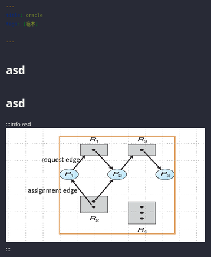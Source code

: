 ```yaml
---
title: oracle
tags: [範本]

---
```


<style>
	/* Variables */
:root {
  /*dracula official spec colors */
  --dracula-background: rgb(40, 42, 54);
  --dracula-current-line: rgb(68, 71, 90);
  --dracula-foreground: rgb(248, 248, 242);
  --dracula-comment: rgb(98, 114, 164);
  --dracula-cyan: rgb(139, 233, 253);
  --dracula-green: rgb(80, 250, 123);
  --dracula-orange: rgb(255, 184, 108);
  --dracula-pink: rgb(255, 121, 198);
  --dracula-purple: rgb(189, 147, 249);
  --dracula-red: rgb(255, 85, 85);
  --dracula-yellow: rgb(241, 250, 140);

  /* dracula custom colors for typora */
  --dracula-foreground-fade: rgba(248, 248, 242, 0.5);
  --dracula-background-dark: rgb(32, 34, 39);

  /* background */
  --background-primary: #282a36;
  --background-primary-alt: #44475a;
  --background-secondary: #282a36;
  --background-secondary-alt: #1a1e24;

  /* text */
  --text-normal: #f8f8f2;
  --text-title-h1: #bd93f9;
  --text-title-h2: #bd93f8;
  --text-title-h3: #bd93f7;
  --text-title-h4: #bd93f6;
  --text-title-h5: #bd93f5;
  --text-title-h6: #bd93f4;
  --text-link: #8be9fd;
  --markup-code: #ffb86c;
  --text-tag: #50fa7b;
  --text-a: #ff79c6;
  --text-a-hover: #ff79c0;
  --text-mark: #f1fa8c;

  /* other */
  --interactive-accent: #f1fa8c;
  --interactive-accent-rgb: #f1fa8c;
  --blockquote-border: #b294bb;

  /* table color */
  --table-border-color: var(--dracula-foreground);
  --table-thead-color: var(--dracula-current-line);
  --table-bg-color: var(--dracula-background);
  --table-bg-darker-color: var(--dracula-background-dark);
}

/* Navigation */
.navbar {
  background: var(--dracula-background);
}

.navbar-default {
  box-shadow: 0 5px 10px 0 rgb(0 0 0 / 15%);
  border-color: var(--dracula-background);
}

.navbar-default .navbar-brand {
  color: var(--text-color1);
}

.navbar-default .navbar-brand:hover {
  color: var(--dracula-purple);
}

.navbar-default .navbar-nav > li > a {
  color: var(--text-color1);
}

.navbar-default .navbar-nav > li > a:hover {
  color: var(--dracula-purple);
}

.ui-toc-dropdown .nav > li > a {
  color: rgb(169, 162, 143);
}

.ui-toc-dropdown .nav > li > a:hover {
  color: rgb(241, 250, 140);
}

.ui-toc-dropdown .nav > .active:focus > a,
.ui-toc-dropdown .nav > .active:hover > a,
.ui-toc-dropdown .nav > .active > a {
  color: rgb(255, 255, 255);
}

.ui-infobar,
.community-button {
  color: white;
}

.community-button:hover {
  background: var(--dracula-purple);
  color: var(--dracula-background);
}

.ui-comment-app .open-comments {
  background: var(--background-primary);
}

.dropdown-menu {
  background: var(--background-primary-alt);
}

.ui-notification .notification-menu-item:hover {
  background: var(--background-secondary);
}

/* Body */
html,
body,
.ui-content {
  font-family: 'Open Sans', 'Clear Sans', 'Helvetica Neue', Helvetica, Arial,
    sans-serif;
  font-size: 15px;
  color: var(--text-normal);
  background: var(--background-primary);
  line-height: 1.6;
}

/* Buttons */
.btn-default {
  border-color: var(--dracula-purple);
  background: var(--dracula-background);
  color: rgb(188, 194, 205);
}

.btn-default.active {
  border-color: var(--dracula-purple);
  background: var(--dracula-purple);
  color: var(--dracula-background);
}

.btn-default.active:hover {
  border-color: var(--dracula-purple);
  background: rgb(145, 116, 191);
}

.btn-default:hover {
  border-color: var(--dracula-purple);
  background: rgb(70, 63, 93);
  color: rgb(255, 255, 255);
}

.btn-primary {
  background: var(--dracula-cyan);
  color: rgb(10, 30, 15);
}

.btn-primary:hover {
  background: rgb(110, 177, 194);
  color: rgb(10, 30, 15);
}

/* Headings */
.markdown-body h1,
.markdown-body h2,
.markdown-body h3,
.markdown-body h4,
.markdown-body h5,
.markdown-body h6 {
  padding-bottom: 0em;
  border-bottom: none;
}

.markdown-body h1 {
  font-weight: 500;
  font-size: 28px;
  font-weight: bold;
  color: var(--text-title-h1);
}

.markdown-body h2 {
  font-weight: 500;
  font-size: 26px;
  font-weight: bold;
  color: var(--text-title-h2);
}

.markdown-body h3 {
  font-weight: 500;
  font-size: 23px;
  font-weight: bold;
  color: var(--text-title-h3);
}

.markdown-body h4 {
  font-weight: 500;
  font-size: 20px;
  font-weight: bold;
  color: var(--text-title-h4);
}

.markdown-body h5 {
  font-weight: 500;
  font-size: 18px;
  font-weight: bold;
  color: var(--text-title-h5);
}

.markdown-body h6 {
  font-weight: 500;
  font-size: 16px;
  font-weight: bold;
  color: var(--text-title-h6);
}

/* list */
.markdown-body ul,
.markdown-body ol {
  padding-left: 30px;
}

/* Hyperlinks */
.markdown-body a {
  color: var(--text-link);
}

.markdown-body a:hover {
  color: var(--text-link);
}

/* Blockquote Area */
.markdown-body blockquote {
  color: var(--interactive-accent) !important;
  font-style: italic;
  border-color: var(--blockquote-border) !important;
}

.markdown-body blockquote p {
  display: inline;
}

/* Tables */
.markdown-body table {
  display: table;
  text-align: left;
}

.markdown-body table thead tr {
  background-color: var(--table-thead-color);
}

.markdown-bodytable tr th {
  font-weight: bold;
  border-left: 1px solid var(--table-border-color);
  border-right: 1px solid var(--table-border-color);
  text-align: left;
  margin: 0;
  padding: 6px 13px;
}

.markdown-body table tbody tr {
  border-top: 1px solid var(--table-border-color);
  margin: 0;
  padding: 0;
}

.markdown-body table tbody tr:nth-child(2n) {
  background-color: var(--table-bg-darker-color);
}

.markdown-body table tbody tr:nth-child(2n + 1) {
  background-color: var(--table-bg-color);
}

.markdown-body table tr td {
  border-left: 1px solid var(--table-border-color);
  border-right: 1px solid var(--table-border-color);
  text-align: left;
  margin: 0;
  padding: 6px 13px;
}

.markdown-body table tr th:first-child,
.markdown-body table tr td:first-child {
  border-left-width: 0px;
}

.markdown-body table tr th:last-child,
.markdown-body table tr td:last-child {
  border-right-width: 0px;
}

/* Codeblock */
.markdown-body code {
  border: 1px solid #525660;
  border-radius: 4px;
  color: var(--markup-code) !important;
  background-color: var(--background-primary-alt);
  bottom: -0.1px;
}

/* Keyboard Buttons */
.markdown-body kbd {
  background: var(--bg-color5);
  color: var(--text-color1);
  font-family: 'Lucida Console';
  border-color: var(--menu-divider-color);
}

.markdown-body pre code {
  padding: 5px;
  line-height: normal;
  display: block;
  background-color: var(--background-primary-alt);
}

.markdown-body pre {
  background-color: var(--background-primary-alt);
  border-radius: 5px;
  padding: 5px;
}

/* Text */
.markdown-body strong {
  color: var(--markup-code);
  font-weight: 700;
}

.markdown-body em {
  color: var(--interactive-accent);
}

/* Images */
.markdown-body img {
  background-color: transparent;
}

/* Mark */
.markdown-body mark {
  border-radius: 4px;
  color: var(--background-primary);
  background-color: var(--text-mark);
  margin: 0px 2px;
  padding: 0px 4px 1px 4px;
}

/* horizontal divider */
.markdown-body hr {
  height: 1px;
  background-color: var(--text-normal);
  border: 0px;
}

/* Details */
.markdown-body details {
  padding: 5px 10px;
  border: 0px solid #37352f;
  border-radius: 1px;
  background-color: rgb(56, 58, 89);
}

.markdown-body summary {
  color: rgb(248, 248, 242);
  font-weight: bold;
  cursor: pointer;
  padding: 4px;
}

/* prism.js dracula */
/*
* Dracula Theme for Prism.JS
*
* @author Gustavo Costa
* e-mail: gusbemacbe@gmail.com
*
* @contributor Jon Leopard
* e-mail: jonlprd@gmail.com
*
* @license MIT 2016-2020
*/

/* Scrollbars */

:root {
  --background: #282a36;
  --comment: #6272a4;
  --foreground: #f8f8f2;
  --selection: #44475a;

  --cyan: #8be9fd;
  --green: #50fa7b;
  --orange: #ffb86c;
  --pink: #ff79c6;
  --purple: #bd93f9;
  --red: #ff5555;
  --yellow: #f1fa8c;

  /* Transparency */

  /** 30% of transparency **/
  --background-30: #282a3633;
  --comment-30: #6272a433;
  --foreground-30: #f8f8f233;
  --selection-30: #44475a33;

  --cyan-30: #8be9fd33;
  --green-30: #50fa7b33;
  --orange-30: #ffb86c33;
  --pink-30: #ff79c633;
  --purple-30: #bd93f933;
  --red-30: #ff555533;
  --yellow-30: #f1fa8c33;

  /** 40% of transparency **/
  --background-40: #282a3666;
  --comment-40: #6272a466;
  --foreground-40: #f8f8f266;
  --selection-40: #44475a66;

  --cyan-40: #8be9fd66;
  --green-40: #50fa7b66;
  --orange-40: #ffb86c66;
  --pink-40: #ff79c666;
  --purple-40: #bd93f966;
  --red-40: #ff555566;
  --yellow-40: #f1fa8c66;
}

pre::-webkit-scrollbar {
  width: 14px;
}

pre::-webkit-scrollbar-track {
  background-color: var(--comment);
  border-radius: 0px;
}

pre::-webkit-scrollbar-thumb {
  background-color: var(--purple);
  border-radius: 0px;
}

/* Selection */

pre[class*='language-']::-moz-selection,
pre[class*='language-'] ::-moz-selection,
code[class*='language-']::-moz-selection,
code[class*='language-'] ::-moz-selection {
  text-shadow: none;
  background-color: var(--selection);
}

pre[class*='language-']::selection,
pre[class*='language-'] ::selection,
code[class*='language-']::selection,
code[class*='language-'] ::selection {
  text-shadow: none;
  background-color: var(--selection);
}

/* Line numbers */

pre.line-numbers {
  position: relative;
  padding-left: 3.8em;
  counter-reset: linenumber;
}

pre.line-numbers > code {
  position: relative;
  white-space: inherit;
}

.line-numbers .line-numbers-rows {
  position: absolute;
  pointer-events: none;
  top: 0;
  font-size: 100%;
  left: -3.8em;
  width: 3em; /* works for line-numbers below 1000 lines */
  letter-spacing: -1px;
  border-right: 1px solid #999;

  -webkit-user-select: none;
  -moz-user-select: none;
  -ms-user-select: none;
  user-select: none;
}

.line-numbers-rows > span {
  pointer-events: none;
  display: block;
  counter-increment: linenumber;
}

.line-numbers-rows > span:before {
  content: counter(linenumber);
  color: #999;
  display: block;
  padding-right: 0.8em;
  text-align: right;
}

/* Toolbar for copying */

div.code-toolbar {
  position: relative;
}

div.code-toolbar > .toolbar {
  position: absolute;
  top: 0.3em;
  right: 0.2em;
  transition: opacity 0.3s ease-in-out;
  opacity: 0;
}

div.code-toolbar:hover > .toolbar {
  opacity: 1;
}

div.code-toolbar > .toolbar .toolbar-item {
  display: inline-block;
  padding-right: 20px;
}

div.code-toolbar > .toolbar a {
  cursor: pointer;
}

div.code-toolbar > .toolbar button {
  background: none;
  border: 0;
  color: inherit;
  font: inherit;
  line-height: normal;
  overflow: visible;
  padding: 0;
  -webkit-user-select: none; /* for button */
  -moz-user-select: none;
  -ms-user-select: none;
}

div.code-toolbar > .toolbar a,
div.code-toolbar > .toolbar button,
div.code-toolbar > .toolbar span {
  color: var(--foreground);
  font-size: 0.8em;
  padding: 0.5em;
  background: var(--comment);
  border-radius: 0.5em;
}

div.code-toolbar > .toolbar a:hover,
div.code-toolbar > .toolbar a:focus,
div.code-toolbar > .toolbar button:hover,
div.code-toolbar > .toolbar button:focus,
div.code-toolbar > .toolbar span:hover,
div.code-toolbar > .toolbar span:focus {
  color: inherit;
  text-decoration: none;
  background-color: var(--green);
}

/* Remove text shadow for printing */

@media print {
  code[class*='language-'],
  pre[class*='language-'] {
    text-shadow: none;
  }
}

code[class*='language-'],
pre[class*='language-'] {
  color: var(--foreground);
  background: var(--background);
  text-shadow: none;
  font-family: PT Mono, Consolas, Monaco, 'Andale Mono', 'Ubuntu Mono',
    monospace;
  text-align: left;
  white-space: pre;
  word-spacing: normal;
  word-break: normal;
  word-wrap: normal;
  line-height: 1.5;

  -moz-tab-size: 4;
  -o-tab-size: 4;
  tab-size: 4;

  -webkit-hyphens: none;
  -moz-hyphens: none;
  -ms-hyphens: none;
  hyphens: none;
}

/* Code blocks */

pre[class*='language-'] {
  background: var(--background);
  border-radius: 0.5em;
  padding: 1em;
  margin: 0.5em 0;
  overflow: auto;
  height: auto;
}

:not(pre) > code[class*='language-'],
pre[class*='language-'] {
  background: var(--background);
}

/* Inline code */
:not(pre) > code[class*='language-'] {
  padding: 4px 7px;
  border-radius: 0.3em;
  white-space: normal;
}

/* Code box limit */

.limit-300 {
  height: 300px !important;
}

.limit-300 {
  height: 400px !important;
}

.limit-500 {
  height: 500px !important;
}

.limit-600 {
  height: 600px !important;
}

.limit-700 {
  height: 700px !important;
}

.limit-800 {
  height: 800px !important;
}

.language-css {
  color: var(--purple);
}

.token {
  color: var(--pink);
}

.language-css .token {
  color: var(--pink);
}

.token.script {
  color: var(--foreground);
}

.token.bold {
  font-weight: bold;
}

.token.italic {
  font-style: italic;
}

.token.atrule,
.token.attr-name,
.token.attr-value {
  color: var(--green);
}

.language-css .token.atrule {
  color: var(--purple);
}

.language-html .token.attr-value,
.language-markup .token.attr-value {
  color: var(--yellow);
}

.token.boolean {
  color: var(--purple);
}

.token.builtin,
.token.class-name {
  color: var(--cyan);
}

.token.comment {
  color: var(--comment);
}

.token.constant {
  color: var(--purple);
}

.language-javascript .token.constant {
  color: var(--orange);
  font-style: italic;
}

.token.entity {
  color: var(--pink);
}

.language-css .token.entity {
  color: var(--green);
}

.language-html .token.entity.named-entity {
  color: var(--purple);
}

.language-html .token.entity:not(.named-entity) {
  color: var(--pink);
}

.language-markup .token.entity.named-entity {
  color: var(--purple);
}

.language-markup .token.entity:not(.named-entity) {
  color: var(--pink);
}

.token.function {
  color: var(--green);
}

.language-css .token.function {
  color: var(--cyan);
}

.token.important,
.token.keyword {
  color: var(--pink);
}

.token.prolog {
  color: var(--foreground);
}

.token.property {
  color: var(--orange);
}

.language-css .token.property {
  color: var(--cyan);
}

.token.punctuation {
  color: var(--pink);
}

.language-css .token.punctuation {
  color: var(--orange);
}

.language-html .token.punctuation,
.language-markup .token.punctuation {
  color: var(--foreground);
}

.token.selector {
  color: var(--pink);
}

.language-css .token.selector {
  color: var(--green);
}

.token.regex {
  color: var(--red);
}

.language-css .token.rule:not(.atrule) {
  color: var(--foreground);
}

.token.string {
  color: var(--yellow);
}

.token.tag {
  color: var(--pink);
}

.token.url {
  color: var(--cyan);
}

.language-css .token.url {
  color: var(--orange);
}

.token.variable {
  color: var(--comment);
}

.token.number {
  color: rgba(189, 147, 249, 1);
}

.token.operator {
  color: rgba(139, 233, 253, 1);
}

.token.char {
  color: rgba(255, 135, 157, 1);
}

.token.symbol {
  color: rgba(255, 184, 108, 1);
}

.token.deleted {
  color: #e2777a;
}

.token.namespace {
  color: #e2777a;
}

/* Line Highlighter */
.highlight-line {
  color: inherit;
  display: inline-block;
  text-decoration: none;

  border-radius: 4px;
  padding: 2px 10px;
}

.highlight-line:empty:before {
  content: ' ';
}

.highlight-line:not(:last-child) {
  min-width: 100%;
}

.highlight-line .highlight-line:not(:last-child) {
  min-width: 0;
}

.highlight-line-isdir {
  color: var(--foreground);
  background-color: var(--selection-30);
}

.highlight-line-active {
  background-color: var(--comment-30);
}

.highlight-line-add {
  background-color: var(--green-30);
}

.highlight-line-remove {
  background-color: var(--red-30);
}
.markdown-body .alert-info {
  display: flex;
  justify-content: space-between;
  max-width: 700px;
  margin: 20px auto;
}

.markdown-body .alert-info .text {
  flex: 1;
  padding: 10px;
  box-sizing: border-box;
}

.markdown-body .alert-info  img{
  flex: 1;
  text-align: center;
}

.markdown-body .alert-info  img {
  max-width: 100%;
  height: auto;
}

</style>
	
	
# asd
# asd

:::info
asd
![](image/S1MqaZaw6.png)
:::